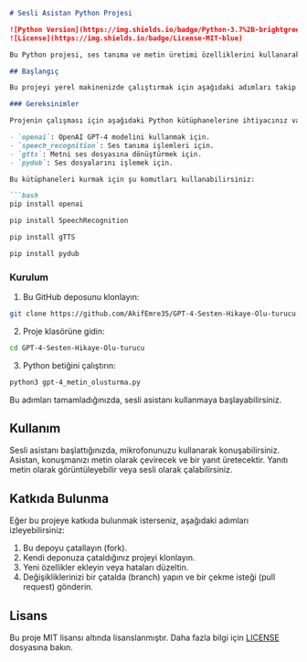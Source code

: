 ```markdown
# Sesli Asistan Python Projesi

![Python Version](https://img.shields.io/badge/Python-3.7%2B-brightgreen)
![License](https://img.shields.io/badge/License-MIT-blue)

Bu Python projesi, ses tanıma ve metin üretimi özelliklerini kullanarak bir sesli asistanı uygular. Kullanıcı, mikrofon aracılığıyla konuşabilir ve asistan, konuşmayı metin formatına çevirip bir yapay zeka modeli kullanarak yanıt üretir. Yanıt, metin olarak gösterilebileceği gibi sesli olarak da çalınabilir.

## Başlangıç

Bu projeyi yerel makinenizde çalıştırmak için aşağıdaki adımları takip edebilirsiniz.

### Gereksinimler

Projenin çalışması için aşağıdaki Python kütüphanelerine ihtiyacınız vardır:

- `openai`: OpenAI GPT-4 modelini kullanmak için.
- `speech_recognition`: Ses tanıma işlemleri için.
- `gtts`: Metni ses dosyasına dönüştürmek için.
- `pydub`: Ses dosyalarını işlemek için.

Bu kütüphaneleri kurmak için şu komutları kullanabilirsiniz:

```bash
pip install openai
```
```bash
pip install SpeechRecognition
```
```bash
pip install gTTS
```
```bash
pip install pydub
```

### Kurulum

1. Bu GitHub deposunu klonlayın:

```bash
git clone https://github.com/AkifEmre35/GPT-4-Sesten-Hikaye-Olu-turucu.git
```

2. Proje klasörüne gidin:

```bash
cd GPT-4-Sesten-Hikaye-Olu-turucu
```

3. Python betiğini çalıştırın:

```bash
python3 gpt-4_metin_olusturma.py
```

Bu adımları tamamladığınızda, sesli asistanı kullanmaya başlayabilirsiniz.

## Kullanım

Sesli asistanı başlattığınızda, mikrofonunuzu kullanarak konuşabilirsiniz. Asistan, konuşmanızı metin olarak çevirecek ve bir yanıt üretecektir. Yanıtı metin olarak görüntüleyebilir veya sesli olarak çalabilirsiniz.

## Katkıda Bulunma

Eğer bu projeye katkıda bulunmak isterseniz, aşağıdaki adımları izleyebilirsiniz:

1. Bu depoyu çatallayın (fork).
2. Kendi deponuza çataldığınız projeyi klonlayın.
3. Yeni özellikler ekleyin veya hataları düzeltin.
4. Değişikliklerinizi bir çatalda (branch) yapın ve bir çekme isteği (pull request) gönderin.

## Lisans

Bu proje MIT lisansı altında lisanslanmıştır. Daha fazla bilgi için [LICENSE](LICENSE) dosyasına bakın.

```
